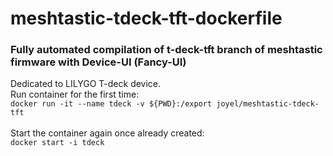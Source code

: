 # meshtastic-tdeck-tft-dockerfile
### Fully automated compilation of t-deck-tft branch of meshtastic firmware with Device-UI (Fancy-UI)
Dedicated to LILYGO T-deck device.<br>
Run container for the first time:<br>
`docker run -it --name tdeck -v ${PWD}:/export joyel/meshtastic-tdeck-tft`
<br><br>
Start the container again once already created:<br>
`docker start -i tdeck`
